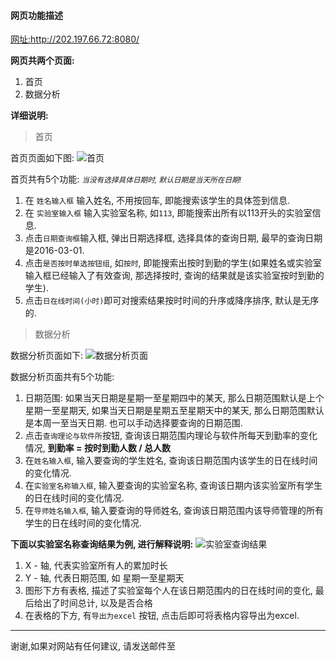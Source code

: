 #### 网页功能描述

[网址:](http://202.197.66.72:8080/)http://202.197.66.72:8080/

**网页共两个页面:**
1. 首页
2. 数据分析

**详细说明:**
> 首页

首页页面如下图:
![首页](http://ww2.sinaimg.cn/large/8ff8f24bgw1f3ov5y0gm9j20z70lu7cg.jpg)

首页共有5个功能:
<small><em>当没有选择具体日期时, 默认日期是当天所在日期!</em></small>

1. 在 `姓名输入框` 输入姓名, 不用按回车, 即能搜索该学生的具体签到信息.
2. 在 `实验室输入框` 输入实验室名称, 如`113`, 即能搜索出所有以113开头的实验室信息.
3. 点击`日期查询框`输入框, 弹出日期选择框, 选择具体的查询日期, 最早的查询日期是2016-03-01.
4. 点击`是否按时单选按钮组`, 如`按时`, 即能搜索出按时到勤的学生(如果姓名或实验室输入框已经输入了有效查询, 那选择按时, 查询的结果就是该实验室按时到勤的学生).
5. 点击`日在线时间(小时)`即可对搜索结果按时时间的升序或降序排序, 默认是无序的.

> 数据分析

数据分析页面如下:
![数据分析页面](http://ww4.sinaimg.cn/large/8ff8f24bgw1f3ovdbwru1j20z00p0ads.jpg)

数据分析页面共有5个功能:

1. 日期范围: 如果当天日期是星期一至星期四中的某天, 那么日期范围默认是上个星期一至星期天, 如果当天日期是星期五至星期天中的某天, 那么日期范围默认是本周一至当天日期. 也可以手动选择要查询的日期范围.
2. 点击`查询理论与软件所`按钮, 查询该日期范围内理论与软件所每天到勤率的变化情况, **到勤率 = 按时到勤人数 / 总人数**
3. 在`姓名输入框`, 输入要查询的学生姓名, 查询该日期范围内该学生的日在线时间的变化情况.
4. 在`实验室名称输入框`, 输入要查询的实验室名称, 查询该日期内该实验室所有学生的日在线时间的变化情况.
5. 在`导师姓名输入框`, 输入要查询的导师姓名, 查询该日期范围内该导师管理的所有学生的日在线时间的变化情况.

**下面以实验室名称查询结果为例, 进行解释说明:**
![实验室查询结果](http://ww2.sinaimg.cn/large/8ff8f24bgw1f3ovy395g2j20x60maq72.jpg)

1. X - 轴, 代表实验室所有人的累加时长
2. Y - 轴, 代表日期范围, 如 星期一至星期天
3. 图形下方有表格, 描述了实验室每个人在该日期范围内的日在线时间的变化, 最后给出了时间总计, 以及是否合格
4. 在表格的下方, 有`导出为excel` 按钮, 点击后即可将表格内容导出为excel.

<hr>
谢谢,如果对网站有任何建议, 请发送邮件至 <whl1017368065@126.com>  
